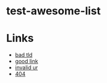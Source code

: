 # test-awesome-list

# Links
* [bad tld](http://foofarfoo.foo)
* [good link](http://github.com)
* [invalid ur](http:/invalid.com)
* [404](http://google.com/404/404/404.html)

